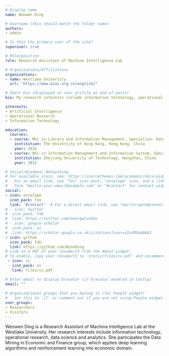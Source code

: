 ```yaml
---
# Display name
name: Wenwen Ding

# Username (this should match the folder name)
authors:
- admin

# Is this the primary user of the site?
superuser: true

# Role/position
role: Research Assistant of Machine Intelligence Lab

# Organizations/Affiliations
organizations:
- name: Westlake University
  url: "https://www.wias.org.cn/english/"

# Short bio (displayed in user profile at end of posts)
bio: My research interests include information technology, operational research, data science and analytics.

interests:
- Artificial Intelligence
- Operational Research
- Information Technology

education:
  courses:
  - course: MSc in Library and Information Management, Specialism: Data Science
    institution: The University of Hong Kong, Hong Kong, China
    year: 2016
  - course: BSc in Information Management and Information System, Specialism: Financial Engineering
    institution: Zhejiang University of Technology, Hangzhou, China
    year: 2012

# Social/Academic Networking
# For available icons, see: https://sourcethemes.com/academic/docs/widgets/#icons
#   For an email link, use "fas" icon pack, "envelope" icon, and a link in the
#   form "mailto:your-email@example.com" or "#contact" for contact widget.
social:
- icon: envelope
  icon_pack: fas
  link: '#contact'  # For a direct email link, use "mailto:wynn@connect.hku.hk".
# - icon: twitter
#  icon_pack: fab
#  link: https://twitter.com/GeorgeCushen
# - icon: google-scholar
#  icon_pack: ai
#  link: https://scholar.google.co.uk/citations?user=sIwtMXoAAAAJ
- icon: github
  icon_pack: fab
  link: https://github.com/WynnDing
# Link to a PDF of your resume/CV from the About widget.
# To enable, copy your resume/CV to `static/files/cv.pdf` and uncomment the lines below.  
 - icon: cv
   icon_pack: ai
   link: files/cv.pdf

# Enter email to display Gravatar (if Gravatar enabled in Config)
email: ""
  
# Organizational groups that you belong to (for People widget)
#   Set this to `[]` or comment out if you are not using People widget.  
user_groups:
- Researchers
- Visitors
---
```


Wenwen Ding is a Research Assistant of Machine Intelligence Lab at the Westlake University. Her research interests include information technology, operational research, data science and analytics. She participates the Data Mining in Economic and Finance group, which applies deep learning algorithms and reinforcement learning into economic domain.


